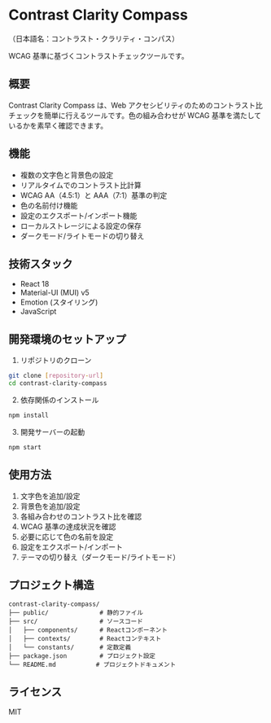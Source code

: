 # Contrast Clarity Compass

（日本語名：コントラスト・クラリティ・コンパス）

WCAG 基準に基づくコントラストチェックツールです。

## 概要

Contrast Clarity Compass は、Web アクセシビリティのためのコントラスト比チェックを簡単に行えるツールです。色の組み合わせが WCAG 基準を満たしているかを素早く確認できます。

## 機能

- 複数の文字色と背景色の設定
- リアルタイムでのコントラスト比計算
- WCAG AA（4.5:1）と AAA（7:1）基準の判定
- 色の名前付け機能
- 設定のエクスポート/インポート機能
- ローカルストレージによる設定の保存
- ダークモード/ライトモードの切り替え

## 技術スタック

- React 18
- Material-UI (MUI) v5
- Emotion (スタイリング)
- JavaScript

## 開発環境のセットアップ

1. リポジトリのクローン

```bash
git clone [repository-url]
cd contrast-clarity-compass
```

2. 依存関係のインストール

```bash
npm install
```

3. 開発サーバーの起動

```bash
npm start
```

## 使用方法

1. 文字色を追加/設定
2. 背景色を追加/設定
3. 各組み合わせのコントラスト比を確認
4. WCAG 基準の達成状況を確認
5. 必要に応じて色の名前を設定
6. 設定をエクスポート/インポート
7. テーマの切り替え（ダークモード/ライトモード）

## プロジェクト構造

```
contrast-clarity-compass/
├── public/              # 静的ファイル
├── src/                 # ソースコード
│   ├── components/      # Reactコンポーネント
│   ├── contexts/        # Reactコンテキスト
│   └── constants/       # 定数定義
├── package.json         # プロジェクト設定
└── README.md           # プロジェクトドキュメント
```

## ライセンス

MIT
